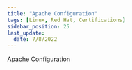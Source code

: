 ```yaml
---
title: "Apache Configuration"
tags: [Linux, Red Hat, Certifications]
sidebar_position: 25
last_update:
  date: 7/8/2022
---
```


Apache Configuration
